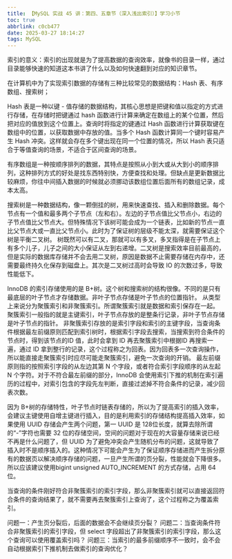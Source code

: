 ```yaml
---
title: 【MySQL 实战 45 讲：第四、五章节（深入浅出索引）】学习小节
toc: true
abbrlink: c0cb477
date: 2025-03-27 18:14:27
tags: MySQL
---
```


<meta name="referrer" content="no-referrer" />

<!--more-->

索引的意义：索引的出现就是为了提高数据的查询效率，就像书的目录一样，通过目录能够快速的知道这本书讲了什么以及如何快速翻到对应的知识章节。

在计算机中为了实现索引数据的存储有三种比较常见的数据结构：Hash 表、有序数组、搜索树；

Hash 表是一种以键 - 值存储的数据结构，其核心思想是把键和值以指定的方式进行存储，在存储时把键通过 hash 函数进行计算来确定在数组上的某个位置，然后把对应的值放到这个位置上。查询时将指定的键通过 Hash 函数进行计算获取键在数组中的位置，以获取数据中存放的值。当多个 Hash 函数计算同一个键时容易产生 Hash 冲突。这样就会存在多个键出现在同一个位置的情况，所以 Hash 表只适合于等值查询的场景，不适合于区间查询的场景。

有序数组是一种按顺序排列的数据，其特点是按照从小到大或从大到小的顺序排列，这种排列方式的好处是找东西特别快，方便查找和处理。但缺点是更新数据比较麻烦，你往中间插入数据的时候就必须挪动该数组位置后面所有的数组记录，成本太高。

搜索树是一种数据结构，像一颗倒挂的树，用来快速查找、插入和删除数据。每个节点有一个值和最多两个子节点（左和右）。左边的子节点值比父节点小，右边的子节点值比父节点大。但特殊情况下该树可能会成为一个链表，比如新的节点一直比父节点大或一直比父节点小。此时为了保证树的层级不能太深，就需要保证这个树是平衡二叉树。
树既然可以有二叉，那就可以有多叉，多叉指得是在子节点上有多个儿子，儿子之间的大小保证从左到右递增。二叉树是搜索效率目前最高的，但是实际的数据库存储并不会去用二叉树，原因是数据不止需要存储在内存中，还需要最终持久化保存到磁盘上。其次是二叉树过高时会导致 IO 的次数过多，导致性能低下。

InnoDB 的索引存储使用的是 B+树。这个树和搜索树的结构很像。不同的是只有最底层的叶子节点才存储数据。非叶子节点存储是叶子节点的位置指针。
从类型上来说分为聚簇索引和非聚簇索引。所谓聚簇索引就是数据和索引保存在一起。
聚簇索引一般指的就是主键索引，叶子节点存放的是整条行记录，非叶子节点存储是叶子节点的指针。
非聚簇索引存放的是索引字段和索引的主键字段，当查询条件根据最左前缀原则匹配到索引树时，根据索引字段去搜索，当搜索到符合条件的节点时，得到该节点的ID 值，此时会拿到 ID 再去聚簇索引中根据ID 再搜索一遍，通过 ID 拿到整行的记录，这个过程称之为回表。因为回表多一次查询操作，所以能直接走聚簇索引时应尽可能走聚簇索引，避免一次查询的开销。
最左前缀原则指的按照索引字段的从左边其第 N 个字段，或者符合索引字段顺序的从左起 N 个字符。对于不符合最左前缀的部分，InnoDB 会使用索引下推的机制在索引遍历的过程中，对索引包含的字段先左判断，直接过滤掉不符合条件的记录，减少回表次数。

因为 B+树的存储特性，叶子节点时链表存储的，所以为了提高索引的插入效率，会建议主键使用自增主键进行插入，目的是利用索引的存储结构提高插入效率，如果使用 UUID 存储会产生两个问题，第一 UUID 是 128位长度，就算去除所谓的“-”字符也需要 32 位的存储空间，空间的问题对于现在的大容量存储来说已经不再是什么问题了，但 UUID 为了避免冲突会产生随机分布的问题，这就导致了插入时不是顺序插入的。这种情况下可能会产生为了保证顺序存储进而产生拆分原有的数据页以解决顺序存储的问题，一旦产生所谓的页分裂，性能就会下降很多。所以应该建议使用bigint unsigned AUTO_INCREMENT 的方式存储，占用 64 位。

当查询的条件刚好符合非聚簇索引的索引字段，那么非聚簇索引就可以直接返回符合条件的查询结果了，就不需要再去聚簇索引上查询了，这个过程称之为覆盖索引。


问题一：产生页分裂后，后面的数据会不会继续页分裂？
问题二：当查询条件符合非聚簇索引的索引字段，但 select 字段超出了非聚簇索引的索引字段，那么这个查询可以使用覆盖索引吗？
问题三：当索引的最多前缀顺序不一致时，会不会自动根据索引下推机制去做索引的查询优化？
